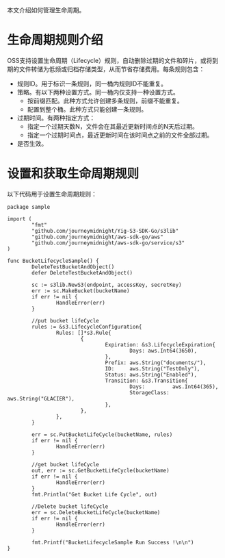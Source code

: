 ﻿
本文介绍如何管理生命周期。
# 生命周期规则介绍
OSS支持设置生命周期（Lifecycle）规则，自动删除过期的文件和碎片，或将到期的文件转储为低频或归档存储类型，从而节省存储费用。每条规则包含：

-   规则ID。用于标识一条规则，同一桶内规则ID不能重复。
-   策略。有以下两种设置方式。同一桶内仅支持一种设置方式。
    -   按前缀匹配。此种方式允许创建多条规则，前缀不能重复。
    -   配置到整个桶。此种方式只能创建一条规则。
-   过期时间。有两种指定方式：
    -   指定一个过期天数N，文件会在其最近更新时间点的N天后过期。
    -   指定一个过期时间点，最近更新时间在该时间点之前的文件全部过期。
-   是否生效。

# 设置和获取生命周期规则

以下代码用于设置生命周期规则：

```language-go
package sample

import (
        "fmt"
        "github.com/journeymidnight/Yig-S3-SDK-Go/s3lib"
        "github.com/journeymidnight/aws-sdk-go/aws"
        "github.com/journeymidnight/aws-sdk-go/service/s3"
)

func BucketLifecycleSample() {
        DeleteTestBucketAndObject()
        defer DeleteTestBucketAndObject()

        sc := s3lib.NewS3(endpoint, accessKey, secretKey)
        err := sc.MakeBucket(bucketName)
        if err != nil {
                HandleError(err)
        }

        //put bucket lifeCycle
        rules := &s3.LifecycleConfiguration{
                Rules: []*s3.Rule{
                        {
                                Expiration: &s3.LifecycleExpiration{
                                        Days: aws.Int64(3650),
                                },
                                Prefix: aws.String("documents/"),
                                ID:     aws.String("TestOnly"),
                                Status: aws.String("Enabled"),
                                Transition: &s3.Transition{
                                        Days:         aws.Int64(365),
                                        StorageClass: aws.String("GLACIER"),
                                },
                        },
                },
        }

        err = sc.PutBucketLifeCycle(bucketName, rules)
        if err != nil {
                HandleError(err)
        }

        //get bucket lifeCycle
        out, err := sc.GetBucketLifeCycle(bucketName)
        if err != nil {
                HandleError(err)
        }
        fmt.Println("Get Bucket Life Cycle", out)

        //Delete bucket lifeCycle
        err = sc.DeleteBucketLifeCycle(bucketName)
        if err != nil {
                HandleError(err)
        }
    
        fmt.Printf("BucketLifecycleSample Run Success !\n\n")
}
```
